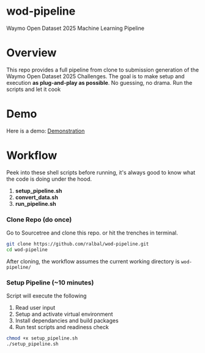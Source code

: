# wod-pipeline
Waymo Open Dataset 2025 Machine Learning Pipeline

# Overview
This repo provides a full pipeline from clone to submission generation of the Waymo Open Dataset 2025 Challenges. The goal is to make setup and execution **as plug-and-play as possible**. No guessing, no drama. Run the scripts and let it cook

# Demo 
Here is a demo: [Demonstration](url)

# Workflow

Peek into these shell scripts before running, it's always good to know what the code is doing under the hood. 

1. **setup_pipeline.sh**
2. **convert_data.sh**
3. **run_pipeline.sh**

### Clone Repo (do once)

Go to Sourcetree and clone this repo. or hit the trenches in terminal.

```bash
git clone https://github.com/ralbal/wod-pipeline.git
cd wod-pipeline
```

After cloning, the workflow assumes the current working directory is ```wod-pipeline/```

### Setup Pipeline (~10 minutes)

Script will execute the following

1. Read user input
2. Setup and activate virtual environment
3. Install dependancies and build packages
4. Run test scripts and readiness check

```bash
chmod +x setup_pipeline.sh
./setup_pipeline.sh
```
